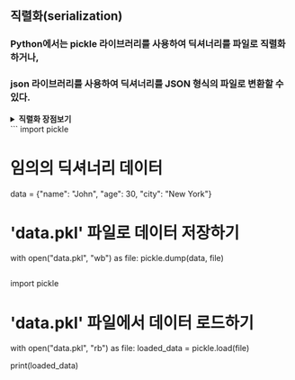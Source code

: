 ## 직렬화(serialization)

### Python에서는 pickle 라이브러리를 사용하여 딕셔너리를 파일로 직렬화하거나, 
### json 라이브러리를 사용하여 딕셔너리를 JSON 형식의 파일로 변환할 수 있다.

<details>
<summary><b>직렬화 장점보기</b></summary>

- 영속성 (Persistence): 메모리에 저장된 객체나 데이터 구조는 프로그램이 종료되면 소실됩니다.
- 파일로 직렬화하면 데이터를 영구적으로 저장할 수 있어, 프로그램을 다시 시작할 때 이전 상태로 복원이 가능합니다.
- 데이터 교환 (Data Interchange): 직렬화된 파일은 다른 시스템 또는 애플리케이션으로 전송할 수 있습니다. 이를 통해 다양한 프로그램 간에 데이터를 교환할 수 있습니다.
- 백업 (Backup): 정규적인 백업을 통해 데이터 손실을 방지할 수 있습니다. 데이터가 파일 형태로 저장되면, 백업 도구나 클라우드 저장소를 사용하여 데이터를 안전하게 보관할 수 있습니다. 
- 공유 (Sharing): 파일 형태로 저장된 데이터는 쉽게 공유될 수 있습니다. 다른 사용자나 팀 멤버와 데이터를 공유하면 협업이 용이해집니다. 
- 압축 (Compression): 직렬화 과정에서 데이터를 압축하여 저장 공간을 절약할 수 있습니다. 
- 보안 (Security): 직렬화된 파일은 암호화를 통해 보안을 강화할 수 있습니다. 이를 통해 민감한 정보의 노출을 방지할 수 있습니다. 
- 포트빌리티 (Portability): 일정한 형식으로 직렬화된 데이터는 다양한 플랫폼이나 애플리케이션에서 사용될 수 있습니다.
- 하지만 신뢰할 수 없는 소스로부터 오는 데이터를 역직렬화(deserialization)할 때 보안 문제가 발생할 수 있습니다.

</details>
```
import pickle

# 임의의 딕셔너리 데이터
data = {"name": "John", "age": 30, "city": "New York"}

# 'data.pkl' 파일로 데이터 저장하기
with open("data.pkl", "wb") as file:
    pickle.dump(data, file)
```
```
import pickle

# 'data.pkl' 파일에서 데이터 로드하기
with open("data.pkl", "rb") as file:
    loaded_data = pickle.load(file)

print(loaded_data)
```
